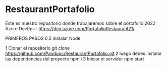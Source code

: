 # RestaurantPortafolio
Este es nuestro repositorio donde trabajaremos sobre el portafolio 2022 
Azure Dev0ps : https://dev.azure.com/PortafolioRestaurant21/

PRIMEROS PASOS
0.5 Instalar Node

1 Clonar el repositorio
    git clone https://github.com/Paoduoc/RestaurantPortafolio.git
2 luego debes instalar las dependencias del proyecto
    npm i 
3 Iniciar el servidor
    npm start

